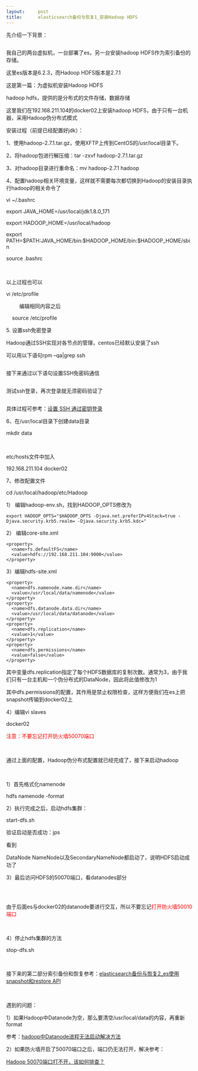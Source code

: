 ```yaml
---
layout:     post
title:      elasticsearch备份与恢复1_安装Hadoop HDFS
---
```

<div id="article_content" class="article_content clearfix csdn-tracking-statistics" data-pid="blog" data-mod="popu_307" data-dsm="post">
								            <link rel="stylesheet" href="https://csdnimg.cn/release/phoenix/template/css/ck_htmledit_views-f76675cdea.css">
						<div class="htmledit_views" id="content_views">
                <p style="margin-left:0cm;">先介绍一下背景：</p>

<p style="margin-left:0cm;"><img alt="" class="has" src="https://img-blog.csdn.net/20180810094847166?watermark/2/text/aHR0cHM6Ly9ibG9nLmNzZG4ubmV0L3UwMTM5MDU3NDQ=/font/5a6L5L2T/fontsize/400/fill/I0JBQkFCMA==/dissolve/70"></p>

<p style="margin-left:0cm;">我自己的两台虚拟机，一台部署了es，另一台安装hadoop HDFS作为索引备份的存储。</p>

<p style="margin-left:0cm;">这里es版本是6.2.3，而Hadoop HDFS版本是2.7.1</p>

<p style="margin-left:0cm;">这是第一篇：为虚拟机安装Hadoop HDFS</p>

<p style="margin-left:0cm;">hadoop hdfs，提供的是分布式的文件存储，数据存储</p>

<p style="margin-left:0cm;">这里我们在192.168.211.104的docker02上安装hadoop HDFS，由于只有一台机器，采用Hadoop伪分布式模式</p>

<p style="margin-left:0cm;">安装过程（前提已经配置好jdk）：</p>

<p style="margin-left:0cm;">1、使用hadoop-2.7.1.tar.gz，使用XFTP上传到CentOS的/usr/local目录下。</p>

<p style="margin-left:0cm;">2、将hadoop包进行解压缩：tar -zxvf hadoop-2.7.1.tar.gz</p>

<p style="margin-left:0cm;">3、对hadoop目录进行重命名：mv hadoop-2.7.1 hadoop</p>

<p style="margin-left:0cm;">4、配置hadoop相关环境变量，这样就不需要每次都切换到Hadoop的安装目录执行hadoop的相关命令了</p>

<p style="margin-left:0cm;">vi ~/.bashrc</p>

<p style="margin-left:0cm;">export JAVA_HOME=/usr/local/jdk1.8.0_171</p>

<p style="margin-left:0cm;">export HADOOP_HOME=/usr/local/hadoop</p>

<p style="margin-left:0cm;">export PATH=$PATH:JAVA_HOME/bin:$HADOOP_HOME/bin:$HADOOP_HOME/sbin</p>

<p style="margin-left:0cm;">source .bashrc</p>

<p style="margin-left:0cm;"> </p>

<p style="margin-left:0cm;">以上过程也可以</p>

<p style="margin-left:0cm;">vi /etc/profile</p>

<p style="margin-left:0cm;">         编辑相同内容之后</p>

<p style="margin-left:0cm;">    source /etc/profile</p>

<p style="margin-left:0cm;">5. 设置ssh免密登录</p>

<p style="margin-left:0cm;">Hadoop通过SSH实现对各节点的管理，centos已经默认安装了ssh</p>

<p style="margin-left:0cm;">可以用以下语句rpm –qa|grep ssh</p>

<p style="margin-left:0cm;"><img alt="" class="has" src="https://img-blog.csdn.net/2018081018003236?watermark/2/text/aHR0cHM6Ly9ibG9nLmNzZG4ubmV0L3UwMTM5MDU3NDQ=/font/5a6L5L2T/fontsize/400/fill/I0JBQkFCMA==/dissolve/70"></p>

<p style="margin-left:0cm;">接下来通过以下语句设置SSH免密码通信</p>

<p style="margin-left:0cm;"><img alt="" class="has" src="https://img-blog.csdn.net/20180810180053466?watermark/2/text/aHR0cHM6Ly9ibG9nLmNzZG4ubmV0L3UwMTM5MDU3NDQ=/font/5a6L5L2T/fontsize/400/fill/I0JBQkFCMA==/dissolve/70"></p>

<p style="margin-left:0cm;">测试ssh登录，再次登录就无须密码验证了</p>

<p style="margin-left:0cm;"><img alt="" class="has" src="https://img-blog.csdn.net/20180810180123751?watermark/2/text/aHR0cHM6Ly9ibG9nLmNzZG4ubmV0L3UwMTM5MDU3NDQ=/font/5a6L5L2T/fontsize/400/fill/I0JBQkFCMA==/dissolve/70"></p>

<p style="margin-left:0cm;">具体过程可参考：<a href="https://hyjk2000.github.io/2012/03/16/how-to-set-up-ssh-keys/" rel="nofollow">设置 SSH 通过密钥登录</a></p>

<p style="margin-left:0cm;">6、在/usr/local目录下创建data目录</p>

<p style="margin-left:0cm;">mkdir data</p>

<p style="margin-left:0cm;"> </p>

<p style="margin-left:0cm;">etc/hosts文件中加入</p>

<p style="margin-left:0cm;">192.168.211.104 docker02</p>

<p style="margin-left:0cm;">7、修改配置文件</p>

<p style="margin-left:0cm;">cd /usr/local/hadoop/etc/Hadoop</p>

<p style="margin-left:0cm;">1） 编辑hadoop-env.sh，找到HADOOP_OPTS修改为</p>

<pre class="has">
<code>export HADOOP_OPTS="$HADOOP_OPTS -Djava.net.preferIPv4Stack=true -Djava.security.krb5.realm= -Djava.security.krb5.kdc="</code></pre>

<p style="margin-left:0cm;">2） 编辑core-site.xml</p>

<pre class="has">
<code>&lt;property&gt;
  &lt;name&gt;fs.defaultFS&lt;/name&gt;
  &lt;value&gt;hdfs://192.168.211.104:9000&lt;/value&gt;
&lt;/property&gt;
</code></pre>

<p style="margin-left:0cm;">3）编辑hdfs-site.xml</p>

<pre class="has">
<code>&lt;property&gt;
  &lt;name&gt;dfs.namenode.name.dir&lt;/name&gt;
  &lt;value&gt;/usr/local/data/namenode&lt;/value&gt;
&lt;/property&gt;
&lt;property&gt;
  &lt;name&gt;dfs.datanode.data.dir&lt;/name&gt;
  &lt;value&gt;/usr/local/data/datanode&lt;/value&gt;
&lt;/property&gt;
&lt;property&gt;
  &lt;name&gt;dfs.replication&lt;/name&gt;
  &lt;value&gt;1&lt;/value&gt;
&lt;/property&gt;
&lt;property&gt;
  &lt;name&gt;dfs.permissions&lt;/name&gt;
  &lt;value&gt;false&lt;/value&gt;
&lt;/property&gt;
</code></pre>

<p style="margin-left:0cm;">其中变量dfs.replication指定了每个HDFS数据库的复制次数。通常为3，由于我们只有一台主机和一个伪分布式的DataNode，因此将此值修改为1</p>

<p>其中dfs.permissions的配置，其作用是禁止权限检查，这样方便我们在es上把snapshot传输到docker02上</p>

<p style="margin-left:0cm;">4）编辑vi slaves</p>

<p style="margin-left:0cm;">docker02</p>

<p style="margin-left:0cm;"><span style="color:#ff0000;">注意：不要忘记打开防火墙</span><span style="color:#ff0000;">50070</span><span style="color:#ff0000;">端口</span></p>

<p style="margin-left:0cm;"> </p>

<p style="margin-left:0cm;">通过上面的配置，Hadoop伪分布式配置就已经完成了，接下来启动hadoop</p>

<p style="margin-left:0cm;"> </p>

<p style="margin-left:0cm;">1）首先格式化namenode</p>

<p style="margin-left:0cm;">hdfs namenode -format</p>

<p style="margin-left:0cm;">2）执行完成之后，启动hdfs集群：</p>

<p style="margin-left:0cm;">start-dfs.sh</p>

<p style="margin-left:0cm;">验证启动是否成功：jps</p>

<p style="margin-left:0cm;">看到</p>

<p style="margin-left:0cm;">DataNode NameNode以及SecondaryNameNode都启动了，说明HDFS启动成功了</p>

<p style="margin-left:0cm;">3）最后访问HDFS的50070端口，看datanodes部分</p>

<p style="margin-left:0cm;"><img alt="" class="has" src="https://img-blog.csdn.net/20180810095348272?watermark/2/text/aHR0cHM6Ly9ibG9nLmNzZG4ubmV0L3UwMTM5MDU3NDQ=/font/5a6L5L2T/fontsize/400/fill/I0JBQkFCMA==/dissolve/70"></p>

<p style="margin-left:0cm;"> </p>

<p style="margin-left:0cm;">由于后面es与docker02的datanode要进行交互，所以不要忘记<span style="color:#ff0000;">打开防火墙</span><span style="color:#ff0000;">50010</span><span style="color:#ff0000;">端口</span></p>

<p style="margin-left:0cm;"> </p>

<p style="margin-left:0cm;">4）停止hdfs集群的方法</p>

<p style="margin-left:0cm;">stop-dfs.sh</p>

<p style="margin-left:0cm;"> </p>

<p style="margin-left:0cm;">接下来的第二部分索引备份和恢复参考：<a href="https://blog.csdn.net/u013905744/article/details/81558438" rel="nofollow">elasticsearch备份与恢复2_es使用snapshot和restore API</a></p>

<p style="margin-left:0cm;"> </p>

<p style="margin-left:0cm;">遇到的问题：</p>

<p style="margin-left:0cm;">1）如果Hadoop中Datanode为空，那么要清空/usr/local/data的内容，再重新format</p>

<p style="margin-left:0cm;">参考：<a href="https://blog.csdn.net/u013815546/article/details/42000295" rel="nofollow">hadoop中Datanode进程无法启动解决方法</a></p>

<p style="margin-left:0cm;">2）如果防火墙开启了50070端口之后，端口仍无法打开，解决参考：</p>

<p style="margin-left:0cm;"><a href="http://blog.51cto.com/13543214/2096697" rel="nofollow">Hadoop 50070端口打不开，该如何排查？</a></p>            </div>
                </div>